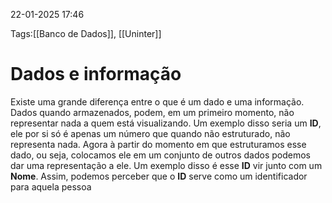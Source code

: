 22-01-2025 17:46

Tags:[[Banco de Dados]], [[Uninter]]

# Dados e informação

Existe uma grande diferença entre o que é um dado e uma informação. Dados quando armazenados, podem, em um primeiro momento, não representar nada a quem está visualizando. Um exemplo disso seria um **ID**, ele por si só é apenas um número que quando não estruturado, não representa nada. Agora à partir do momento em que estruturamos esse dado, ou seja, colocamos ele em um conjunto de outros dados podemos dar uma representação a ele. Um exemplo disso é esse **ID** vir junto com um **Nome**. Assim, podemos perceber que o **ID** serve como um identificador para aquela pessoa